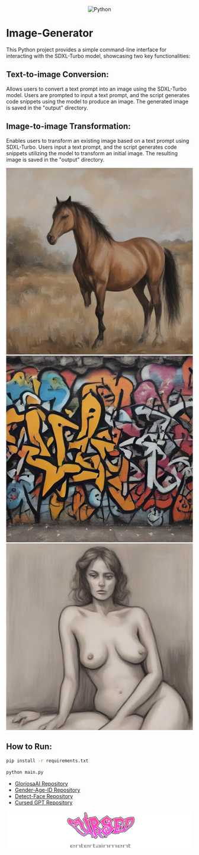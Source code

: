 <div align="center">
  <img alt="Python" src="https://img.shields.io/badge/python%20-%23323330.svg?&style=for-the-badge&logo=python&logoColor=white"/>
</div>

# Image-Generator
This Python project provides a simple command-line interface for interacting with the SDXL-Turbo model, showcasing two key functionalities:

## Text-to-image Conversion:

Allows users to convert a text prompt into an image using the SDXL-Turbo model.
Users are prompted to input a text prompt, and the script generates code snippets using the model to produce an image.
The generated image is saved in the "output" directory.

## Image-to-image Transformation:

Enables users to transform an existing image based on a text prompt using SDXL-Turbo.
Users input a text prompt, and the script generates code snippets utilizing the model to transform an initial image.
The resulting image is saved in the "output" directory.
<div align="center">
  
![Demo Image](https://github.com/CursedPrograms/Image-Generator/raw/main/demo-images/demo00.jpg)
![Demo Image](https://github.com/CursedPrograms/Image-Generator/raw/main/demo-images/demo01.jpg)
![Demo Image](https://github.com/CursedPrograms/Image-Generator/raw/main/demo-images/demo02.jpg)

</div>

## How to Run:
```bash
pip install -r requirements.txt
```
```bash
python main.py
```
- [GloriosaAI Repository](https://github.com/CursedPrograms/GloriosaAI)
- [Gender-Age-ID Repository](https://github.com/CursedPrograms/Gender-Age-ID)
- [Detect-Face Repository](https://github.com/CursedPrograms/Detect-Face)
- [Cursed GPT Repository](https://github.com/CursedPrograms/Cursed-GPT)

<a href="https://cursed-entertainment.itch.io/" target="_blank">
    <img src="https://github.com/CursedPrograms/cursedentertainment/raw/main/images/logos/logo-wide-grey.png"
        alt="CursedEntertainment Logo">
</a>
